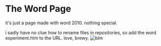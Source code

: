 # The Word Page
it's just a page made with word 2010. nothing special.


i sadly have no clue how to rename files in repositories, so add the word experiment.htm to the URL. love, brewy.
![blm](https://github.com/user-attachments/assets/9af99346-8cd3-41bc-ba8b-2127a02eb98c)
